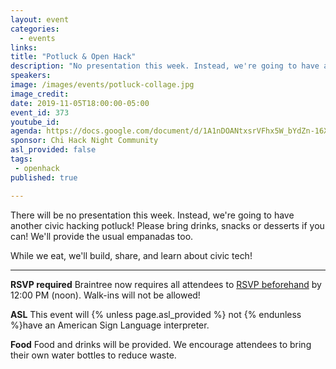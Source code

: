 ```yaml
---
layout: event
categories:
  - events
links: 
title: "Potluck & Open Hack"
description: "No presentation this week. Instead, we're going to have another civic hacking potluck! If you'd like, please bring drinks, snacks or desserts! We'll provide the usual empanadas too. While we eat, we'll build, share, and learn about civic tech! Don't forget to RSVP by noon on Tuesday!"
speakers:
image: /images/events/potluck-collage.jpg
image_credit:
date: 2019-11-05T18:00:00-05:00
event_id: 373
youtube_id: 
agenda: https://docs.google.com/document/d/1A1nDOANtxsrVFhx5W_bYdZn-16XX5mUHkWcpikrnycc/edit?usp=sharing
sponsor: Chi Hack Night Community
asl_provided: false
tags: 
 - openhack
published: true

---
```


There will be no presentation this week. Instead, we're going to have another civic hacking potluck! Please bring drinks, snacks or desserts if you can! We'll provide the usual empanadas too.

While we eat, we'll build, share, and learn about civic tech!

---

**RSVP required** Braintree now requires all attendees to [RSVP beforehand]({{site.rsvp_url}}) by 12:00 PM (noon). Walk-ins will not be allowed!

**ASL** This event will {% unless page.asl_provided %} not {% endunless %}have an American Sign Language interpreter.

**Food** Food and drinks will be provided. We encourage attendees to bring their own water bottles to reduce waste.
